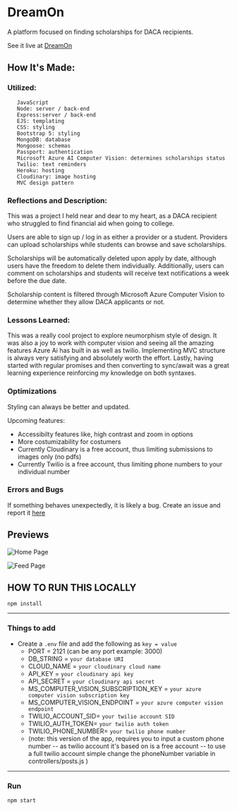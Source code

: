 # DreamOn

<p> A platform focused on finding scholarships for DACA recipients.</p>
<p> See it live at <a href="https://dreamingon.herokuapp.com">DreamOn</a> </p>

## How It's Made:

### Utilized: 
     
       JavaScript
       Node: server / back-end
       Express:server / back-end
       EJS: templating
       CSS: styling
       Bootstrap 5: styling
       MongoDB: database
       Mongoose: schemas
       Passport: authentication
       Microsoft Azure AI Computer Vision: determines scholarships status 
       Twilio: text reminders
       Heroku: hosting
       Cloudinary: image hosting 
       MVC design pattern
    
    
### Reflections and Description: 
<p>This was a project I held near and dear to my heart, as a DACA recipient who struggled to find financial aid when going to college.</p> 
<p>Users are able to sign up / log in as either a provider or a student. Providers can upload scholarships while students can browse and save scholarships.<p/>
<p>Scholarships will be automatically deleted upon apply by date, although users have the freedom to delete them individually. Additionally, users can comment on scholarships and students will receive text notifications a week before the due date.<p/>
<p>Scholarship content is filtered through Microsoft Azure Computer Vision to determine whether they allow DACA applicants or not.<p/>




### Lessons Learned:
<p>This was a really cool project to explore neumorphism style of design. It was also a joy to work with computer vision and seeing all the amazing features Azure Ai has built in as well as twilio. Implementing MVC structure is always very satisfying and absolutely worth the effort. Lastly, having started with regular promises and then converting to sync/await was a great learning experience reinforcing my knowledge on both syntaxes.</p>

### Optimizations
<p>Styling can always be better and updated.</p>
<p>Upcoming features: </p>
    <ul> 
        <li>Accessibilty features like, high contrast and zoom in options</li>
        <li>More costumizability for costumers</li>
        <li>Currently Cloudinary is a free account, thus limiting submissions to images only (no pdfs) </li> 
        <li>Currently Twilio is a free account, thus limiting phone numbers to your individual number </li>
    </ul>

### Errors and Bugs 
<p>If something behaves unexpectedly, it is likely a bug. Create an issue and report it <a href="https://github.com/MagicMarcos/DreamOn/issues">here</a>  </p>

## Previews
![Home Page](https://res.cloudinary.com/codechella/image/upload/v1639339487/dreamOn-home_tlhcjr.png)

![Feed Page](https://res.cloudinary.com/codechella/image/upload/v1639339476/dreamon-feed_qbeqaf.png)

## HOW TO RUN THIS LOCALLY

`npm install`

---

### Things to add

- Create a `.env` file and add the following as `key = value`
  - PORT = 2121 (can be any port example: 3000)
  - DB_STRING = `your database URI`
  - CLOUD_NAME = `your cloudinary cloud name`
  - API_KEY = `your cloudinary api key`
  - API_SECRET = `your cloudinary api secret`
  - MS_COMPUTER_VISION_SUBSCRIPTION_KEY = `your azure computer vision subscription key`
  - MS_COMPUTER_VISION_ENDPOINT = `your azure computer vision endpoint`
  - TWILIO_ACCOUNT_SID= `your twilio account SID`
  - TWILIO_AUTH_TOKEN= `your twilio auth token`
  - TWILIO_PHONE_NUMBER= `your twilio phone number`
  - (note: this version of the app, requires you to input a custom phone number -- as twilio account it's based on is a free account -- to use a full twilio account simple change the phoneNumber variable in controllers/posts.js )

---

### Run

`npm start`
